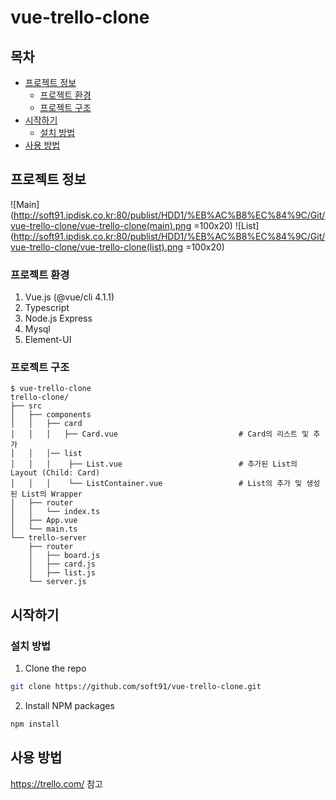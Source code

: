 # vue-trello-clone

## 목차

* [프로젝트 정보](#프로젝트-정보)
  * [프로젝트 환경](#프로젝트-환경)
  * [프로젝트 구조](#프로젝트-구조)
* [시작하기](#시작하기)
  * [설치 방법](#설치-방법)
* [사용 방법](#사용-방법)


## 프로젝트 정보

![Main](http://soft91.ipdisk.co.kr:80/publist/HDD1/%EB%AC%B8%EC%84%9C/Git/vue-trello-clone/vue-trello-clone(main).png =100x20)
![List](http://soft91.ipdisk.co.kr:80/publist/HDD1/%EB%AC%B8%EC%84%9C/Git/vue-trello-clone/vue-trello-clone(list).png =100x20)


### 프로젝트 환경

1. Vue.js (@vue/cli 4.1.1)
2. Typescript
3. Node.js Express
4. Mysql
5. Element-UI

### 프로젝트 구조

```
$ vue-trello-clone
trello-clone/
├── src
│   ├── components
│   │   ├── card
│   │   │   ├── Card.vue                           # Card의 리스트 및 추가
│   │   │── list
│   │   │    ├── List.vue                          # 추가된 List의 Layout (Child: Card)
│   │   │    └── ListContainer.vue                 # List의 추가 및 생성된 List의 Wrapper
│   ├── router
│   │   └── index.ts
│   ├── App.vue
│   └── main.ts
└── trello-server
    ├── router
    │   ├── board.js
    │   ├── card.js
    │   ├── list.js
    └── server.js
```

## 시작하기

### 설치 방법

1. Clone the repo
```sh
git clone https://github.com/soft91/vue-trello-clone.git
```
2. Install NPM packages
```sh
npm install
```

## 사용 방법
<https://trello.com/> 참고

